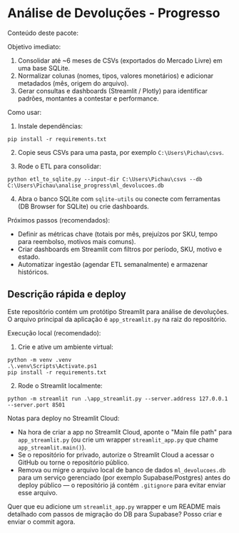 # Análise de Devoluções - Progresso

Conteúdo deste pacote:


Objetivo imediato:

1. Consolidar até ~6 meses de CSVs (exportados do Mercado Livre) em uma base SQLite.
2. Normalizar colunas (nomes, tipos, valores monetários) e adicionar metadados (mês, origem do arquivo).
3. Gerar consultas e dashboards (Streamlit / Plotly) para identificar padrões, montantes a contestar e performance.

Como usar:

1. Instale dependências:

```pwsh
pip install -r requirements.txt
```

2. Copie seus CSVs para uma pasta, por exemplo `C:\Users\Pichau\csvs`.

3. Rode o ETL para consolidar:

```pwsh
python etl_to_sqlite.py --input-dir C:\Users\Pichau\csvs --db C:\Users\Pichau\analise_progress\ml_devolucoes.db
```

4. Abra o banco SQLite com `sqlite-utils` ou conecte com ferramentas (DB Browser for SQLite) ou crie dashboards.

Próximos passos (recomendados):
- Definir as métricas chave (totais por mês, prejuízos por SKU, tempo para reembolso, motivos mais comuns).
- Criar dashboards em Streamlit com filtros por período, SKU, motivo e estado.
- Automatizar ingestão (agendar ETL semanalmente) e armazenar históricos.

Descrição rápida e deploy
------------------------

Este repositório contém um protótipo Streamlit para análise de devoluções. O arquivo principal da aplicação é `app_streamlit.py` na raiz do repositório.

Execução local (recomendado):

1. Crie e ative um ambiente virtual:

```pwsh
python -m venv .venv
.\.venv\Scripts\Activate.ps1
pip install -r requirements.txt
```

2. Rode o Streamlit localmente:

```pwsh
python -m streamlit run .\app_streamlit.py --server.address 127.0.0.1 --server.port 8501
```

Notas para deploy no Streamlit Cloud:

- Na hora de criar a app no Streamlit Cloud, aponte o "Main file path" para `app_streamlit.py` (ou crie um wrapper `streamlit_app.py` que chame `app_streamlit.main()`).
- Se o repositório for privado, autorize o Streamlit Cloud a acessar o GitHub ou torne o repositório público.
- Remova ou migre o arquivo local de banco de dados `ml_devolucoes.db` para um serviço gerenciado (por exemplo Supabase/Postgres) antes do deploy público — o repositório já contém `.gitignore` para evitar enviar esse arquivo.

Quer que eu adicione um `streamlit_app.py` wrapper e um README mais detalhado com passos de migração do DB para Supabase? Posso criar e enviar o commit agora.

